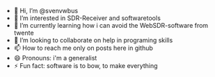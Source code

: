 - 👋 Hi, I’m @svenvwbus
- 👀 I’m interested in SDR-Receiver and softwaretools
- 🌱 I’m currently learning how i can avoid the WebSDR-software from twente
- 💞️ I’m looking to collaborate on help in programing skills
- 📫 How to reach me only on posts here in github
- 😄 Pronouns: i'm a generalist
- ⚡ Fun fact: software is to bow, to make everything

<!---
svenvwbus/svenvwbus is a ✨ special ✨ repository because its `README.md` (this file) appears on your GitHub profile.
You can click the Preview link to take a look at your changes.
--->
